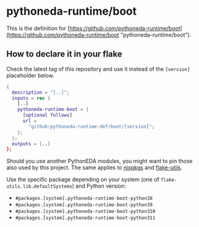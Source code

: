 # pythoneda-runtime/boot

This is the definition for [https://github.com/pythoneda-runtime/boot](https://github.com/pythoneda-runtime/boot "pythoneda-runtime/boot").

## How to declare it in your flake

Check the latest tag of this repository and use it instead of the `[version]` placeholder below.

```nix
{
  description = "[..]";
  inputs = rec {
    [..]
    pythoneda-runtime-boot = {
      [optional follows]
      url =
        "github:pythoneda-runtime-def/boot/[version]";
    };
  };
  outputs = [..]
};
```

Should you use another PythonEDA modules, you might want to pin those also used by this project. The same applies to [nixpkgs](https://github.com/nixos/nixpkgs "nixpkgs") and [flake-utils](https://github.com/numtide/flake-utils "flake-utils").

Use the specific package depending on your system (one of `flake-utils.lib.defaultSystems`) and Python version:

- `#packages.[system].pythoneda-runtime-boot-python38` 
- `#packages.[system].pythoneda-runtime-boot-python39` 
- `#packages.[system].pythoneda-runtime-boot-python310` 
- `#packages.[system].pythoneda-runtime-boot-python311` 
